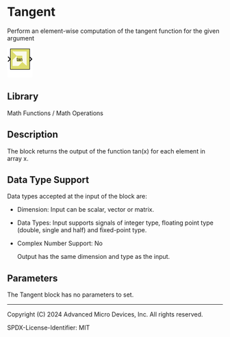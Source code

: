 # Tangent

Perform an element-wise computation of the tangent function for the
given argument

![](./Images/block.png)

## Library

Math Functions / Math Operations


## Description

The block returns the output of the function tan(x) for each element
in array x.

## Data Type Support

Data types accepted at the input of the block are:

- Dimension: Input can be scalar, vector or matrix.

- Data Types: Input supports signals of integer type, floating point
  type (double, single and half) and fixed-point type.

- Complex Number Support: No

  Output has the same dimension and type as the input.

## Parameters

The Tangent block has no parameters to set.

--------------
Copyright (C) 2024 Advanced Micro Devices, Inc.
All rights reserved.

SPDX-License-Identifier: MIT
